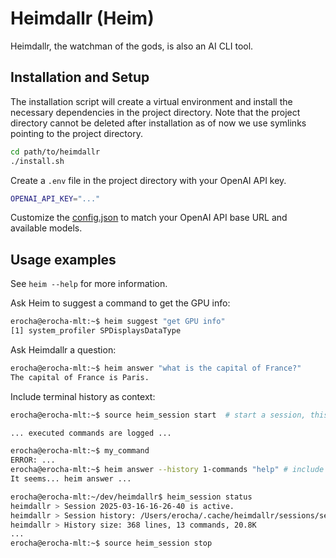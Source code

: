 # Heimdallr (Heim)

Heimdallr, the watchman of the gods, is also an AI CLI tool.

## Installation and Setup

The installation script will create a virtual environment and install the necessary dependencies in the project directory.
Note that the project directory cannot be deleted after installation as of now we use symlinks pointing to the project directory.

```bash
cd path/to/heimdallr
./install.sh
```

Create a `.env` file in the project directory with your OpenAI API key.

```bash
OPENAI_API_KEY="..."
```

Customize the [config.json](./config.json) to match your OpenAI API base URL and available models.

## Usage examples

See `heim --help` for more information.

Ask Heim to suggest a command to get the GPU info:
```bash
erocha@erocha-mlt:~$ heim suggest "get GPU info"
[1] system_profiler SPDisplaysDataType
```

Ask Heimdallr a question:
```bash
erocha@erocha-mlt:~$ heim answer "what is the capital of France?"
The capital of France is Paris.
```

Include terminal history as context:
```bash
erocha@erocha-mlt:~$ source heim_session start  # start a session, this can be added to your .bashrc/.zshrc

... executed commands are logged ...

erocha@erocha-mlt:~$ my_command
ERROR: ...
erocha@erocha-mlt:~$ heim answer --history 1-commands "help" # include last 1 command as context
It seems... heim answer ...

erocha@erocha-mlt:~/dev/heimdallr$ heim_session status
heimdallr > Session 2025-03-16-16-26-40 is active.
heimdallr > Session history: /Users/erocha/.cache/heimdallr/sessions/session_2025-03-16-16-26-40.log
heimdallr > History size: 368 lines, 13 commands, 20.8K
...
erocha@erocha-mlt:~$ source heim_session stop
```
